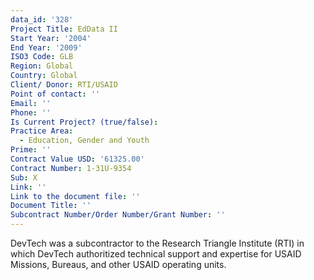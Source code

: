 ```yaml
---
data_id: '328'
Project Title: EdData II
Start Year: '2004'
End Year: '2009'
ISO3 Code: GLB
Region: Global
Country: Global
Client/ Donor: RTI/USAID
Point of contact: ''
Email: ''
Phone: ''
Is Current Project? (true/false): 
Practice Area:
  - Education, Gender and Youth
Prime: ''
Contract Value USD: '61325.00'
Contract Number: 1-31U-9354
Sub: X
Link: ''
Link to the document file: ''
Document Title: ''
Subcontract Number/Order Number/Grant Number: ''
---
```


DevTech was a subcontractor to the Research Triangle Institute (RTI) in which DevTech authoritized technical support and expertise for USAID Missions, Bureaus, and other USAID operating units.